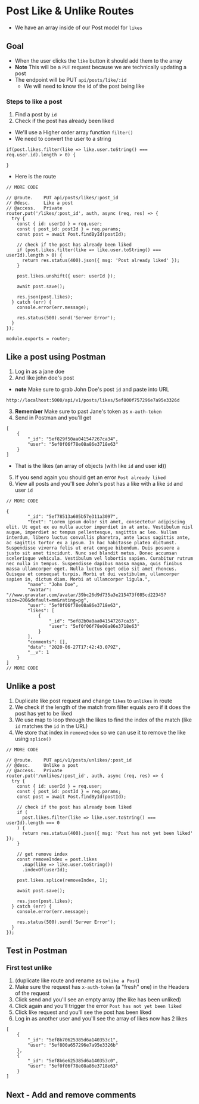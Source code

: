 # Post Like & Unlike Routes
* We have an array inside of our Post model for `likes`

## Goal
* When the user clicks the `like` button it should add them to the array
* **Note** This will be a `PUT` request because we are technically updating a post
* The endpoint will be PUT `api/posts/like/:id`
    - We will need to know the id of the post being like

### Steps to like a post
1. Find a post by `id`
2. Check if the post has already been liked

* We'll use a Higher order array function `filter()`
* We need to convert the user to a string

```
if(post.likes.filter(like => like.user.toString() === req.user.id).length > 0) {

}
```

* Here is the route

```
// MORE CODE

// @route.    PUT api/posts/likes/:post_id
// @desc.     Like a post
// @access.   Private
router.put('/likes/:post_id', auth, async (req, res) => {
  try {
    const { id: userId } = req.user;
    const { post_id: postId } = req.params;
    const post = await Post.findById(postId);

    // check if the post has already been liked
    if (post.likes.filter(like => like.user.toString() === userId).length > 0) {
      return res.status(400).json({ msg: 'Post already liked' });
    }

    post.likes.unshift({ user: userId });

    await post.save();

    res.json(post.likes);
  } catch (err) {
    console.error(err.message);

    res.status(500).send('Server Error');
  }
});

module.exports = router;
```

## Like a post using Postman
1. Log in as a jane doe
2. And like john doe's post
* **note** Make sure to grab John Doe's post `id` and paste into URL

`http://localhost:5000/api/v1/posts/likes/5ef800f757296e7a95e3326d`

3. **Remember** Make sure to past Jane's token as `x-auth-token`
4. Send in Postman and you'll get 

```
[
    {
        "_id": "5ef829f50aa041547267ca34",
        "user": "5ef0f06f78e08a86e3718e63"
    }
]
```

* That is the likes (an array of objects (with like `id` and user **id**))

5. If you send again you should get an error `Post already liked`
6. View all posts and you'll see John's post has a like with a like `id` and user `id`

```
// MORE CODE

{
        "_id": "5ef78513a605b57e311a3097",
        "text": "Lorem ipsum dolor sit amet, consectetur adipiscing elit. Ut eget ex eu nulla auctor imperdiet in at ante. Vestibulum nisl augue, imperdiet ac tempus pellentesque, sagittis ac leo. Nullam interdum, libero luctus convallis pharetra, ante lacus sagittis ante, ac sagittis tortor ex a ipsum. In hac habitasse platea dictumst. Suspendisse viverra felis ut erat congue bibendum. Duis posuere a justo sit amet tincidunt. Nunc sed blandit metus. Donec accumsan scelerisque vehicula. Vestibulum vel lobortis sapien. Curabitur rutrum nec nulla in tempus. Suspendisse dapibus massa magna, quis finibus massa ullamcorper eget. Nulla luctus eget odio sit amet rhoncus. Quisque et consequat turpis. Morbi ut dui vestibulum, ullamcorper sapien in, dictum diam. Morbi at ullamcorper ligula.",
        "name": "John Doe",
        "avatar": "//www.gravatar.com/avatar/39bc26d9d735a3e215473f085cd22345?size=200&default=mm&rating=pg",
        "user": "5ef0f06f78e08a86e3718e63",
        "likes": [
            {
                "_id": "5ef82b0a0aa041547267ca35",
                "user": "5ef0f06f78e08a86e3718e63"
            }
        ],
        "comments": [],
        "data": "2020-06-27T17:42:43.079Z",
        "__v": 1
    }
]
// MORE CODE
```

## Unlike a post
1. Duplicate like post request and change `likes` to `unlikes` in route
2. We check if the length of the match from filter equals zero if it does the post has yet to be liked
3. We use map to loop through the likes to find the index of the match (like `id` matches the `id` in the URL)
4. We store that index in `removeIndex` so we can use it to remove the like using `splice()`

```
// MORE CODE

// @route.    PUT api/v1/posts/unlikes/:post_id
// @desc.     Unlike a post
// @access.   Private
router.put('/unlikes/:post_id', auth, async (req, res) => {
  try {
    const { id: userId } = req.user;
    const { post_id: postId } = req.params;
    const post = await Post.findById(postId);

    // check if the post has already been liked
    if (
      post.likes.filter(like => like.user.toString() === userId).length === 0
    ) {
      return res.status(400).json({ msg: 'Post has not yet been liked' });
    }

    // get remove index
    const removeIndex = post.likes
      .map(like => like.user.toString())
      .indexOf(userId);

    post.likes.splice(removeIndex, 1);

    await post.save();

    res.json(post.likes);
  } catch (err) {
    console.error(err.message);

    res.status(500).send('Server Error');
  }
});

```

## Test in Postman
### First test unlike 
1. (duplicate like route and rename as `Unlike a Post`)
2. Make sure the request has `x-auth-token` (a "fresh" one) in the Headers of the request
3. Click send and you'll see an empty array (the like has been unliked)
4. Click again and you'll trigger the error `Post has not yet been liked`
5. Click like request and you'll see the post has been liked
6. Log in as another user and you'll see the array of likes now has 2 likes

```
[
    {
        "_id": "5ef8b70625385d6a140353c1",
        "user": "5ef800a657296e7a95e3326b"
    },
    {
        "_id": "5ef8b6e625385d6a140353c0",
        "user": "5ef0f06f78e08a86e3718e63"
    }
]
```

## Next - Add and remove comments
